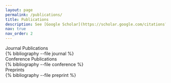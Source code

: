```yaml
---
layout: page
permalink: /publications/
title: Publications
description: See [Google Scholar](https://scholar.google.com/citations?user=H_0BwCYAAAAJ&hl=en) for the full list.
nav: true
nav_order: 2
---
```


<!-- _pages/publications.md -->

<!-- Bibsearch Feature -->

<!-- {% include bib_search.liquid %} -->

<div class="publications">

<!-- Journal Publications -->
<div class="publication-subheader">Journal Publications</div>
{% bibliography --file journal %}

<!-- Conference Publications -->
<div class="publication-subheader">Conference Publications</div>
{% bibliography --file conference %}

<!-- Preprints -->
<div class="publication-subheader">Preprints</div>
{% bibliography --file preprint %}

</div>
